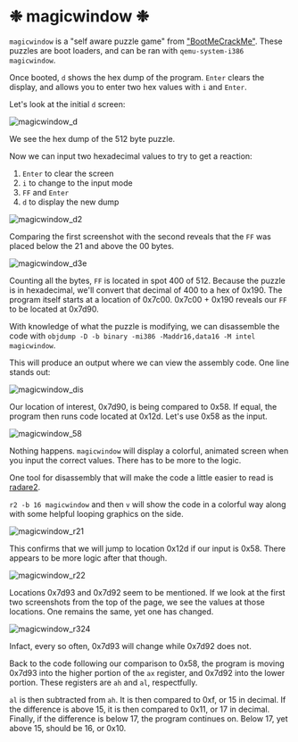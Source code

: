 # ❉ magicwindow ❉

`magicwindow` is a "self aware puzzle game" from ["BootMeCrackMe"](https://xlogicx.net/BootMe_-_CrackMe.html). These puzzles are boot loaders, and can be ran with `qemu-system-i386 magicwindow`.

Once booted, `d` shows the hex dump of the program. `Enter` clears the display, and allows you to enter two hex values with `i` and `Enter`.

Let's look at the initial `d` screen:

![magicwindow_d](https://github.com/coldwx/coldwx.github.io/assets/170867841/c41344e0-33e4-4240-8ec0-3245146ce83e)

We see the hex dump of the 512 byte puzzle.

Now we can input two hexadecimal values to try to get a reaction:

1. `Enter` to clear the screen
2. `i` to change to the input mode
3. `FF` and `Enter`
4. `d` to display the new dump

![magicwindow_d2](https://github.com/coldwx/coldwx.github.io/assets/170867841/167d4bc6-89e6-42e6-97f5-fcc3e06b50a4)

Comparing the first screenshot with the second reveals that the `FF` was placed below the 21 and above the 00 bytes.

![magicwindow_d3e](https://github.com/coldwx/coldwx.github.io/assets/170867841/88dd8e87-9bc0-44fa-96ea-a2dd41e6535e)

Counting all the bytes, `FF` is located in spot 400 of 512. Because the puzzle is in hexadecimal, we'll convert that decimal of 400 to a hex of 0x190. The program itself starts at a location of 0x7c00. 0x7c00 + 0x190 reveals our `FF` to be located at 0x7d90.

With knowledge of what the puzzle is modifying, we can disassemble the code with `objdump -D -b binary -mi386 -Maddr16,data16 -M intel magicwindow`.

This will produce an output where we can view the assembly code. One line stands out:

![magicwindow_dis](https://github.com/coldwx/coldwx.github.io/assets/170867841/d6c58a8c-7b99-4b4a-a446-1369bc7da88c)

Our location of interest, 0x7d90, is being compared to 0x58. If equal, the program then runs code located at 0x12d. Let's use 0x58 as the input.

![magicwindow_58](https://github.com/coldwx/coldwx.github.io/assets/170867841/654db1dc-2138-4ef6-a0ed-edd8ea60c025)

Nothing happens. `magicwindow` will display a colorful, animated screen when you input the correct values. There has to be more to the logic.

One tool for disassembly that will make the code a little easier to read is [radare2](https://rada.re/n/radare2.html).

`r2 -b 16 magicwindow` and then `v` will show the code in a colorful way along with some helpful looping graphics on the side.

![magicwindow_r21](https://github.com/coldwx/coldwx.github.io/assets/170867841/09867aca-b3ab-470c-b93a-bca17ff253be)

This confirms that we will jump to location 0x12d if our input is 0x58. There appears to be more logic after that though.

![magicwindow_r22](https://github.com/coldwx/coldwx.github.io/assets/170867841/966deaee-8f7a-4c26-b15f-4ef56a3f6580)

Locations 0x7d93 and 0x7d92 seem to be mentioned. If we look at the first two screenshots from the top of the page, we see the values at those locations. One remains the same, yet one has changed.

![magicwindow_r324](https://github.com/coldwx/coldwx.github.io/assets/170867841/01503f65-aa6a-4858-a1ce-e9a2e682963b)

Infact, every so often, 0x7d93 will change while 0x7d92 does not.

Back to the code following our comparison to 0x58, the program is moving 0x7d93 into the higher portion of the `ax` register, and 0x7d92 into the lower portion. These registers are `ah` and `al`, respectfully. 

`al` is then subtracted from `ah`. It is then compared to 0xf, or 15 in decimal. If the difference is above 15, it is then compared to 0x11, or 17 in decimal. Finally, if the difference is below 17, the program continues on. Below 17, yet above 15, should be 16, or 0x10.
